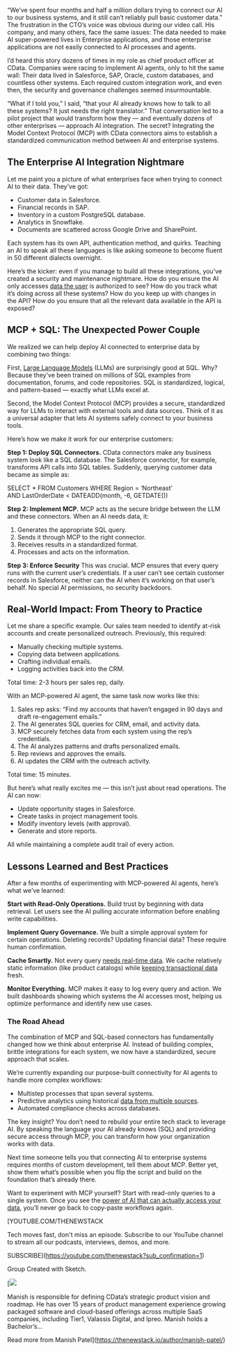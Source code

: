 “We’ve spent four months and half a million dollars trying to connect our AI to our business systems, and it still can’t reliably pull basic customer data.” The frustration in the CTO’s voice was obvious during our video call. His company, and many others, face the same issues: The data needed to make AI super-powered lives in Enterprise applications, and those enterprise applications are not easily connected to AI processes and agents.

I’d heard this story dozens of times in my role as chief product officer at CData. Companies were racing to implement AI agents, only to hit the same wall: Their data lived in Salesforce, SAP, Oracle, custom databases, and countless other systems. Each required custom integration work, and even then, the security and governance challenges seemed insurmountable.

“What if I told you,” I said, “that your AI already knows how to talk to all these systems? It just needs the right translator.” That conversation led to a pilot project that would transform how they — and eventually dozens of other enterprises — approach AI integration. The secret? Integrating the Model Context Protocol (MCP) with CData connectors aims to establish a standardized communication method between AI and enterprise systems.

## **The Enterprise AI Integration Nightmare**

Let me paint you a picture of what enterprises face when trying to connect AI to their data. They’ve got:

* Customer data in Salesforce.
* Financial records in SAP.
* Inventory in a custom PostgreSQL database.
* Analytics in Snowflake.
* Documents are scattered across Google Drive and SharePoint.

Each system has its own API, authentication method, and quirks. Teaching an AI to speak all these languages is like asking someone to become fluent in 50 different dialects overnight.

Here’s the kicker: even if you manage to build all these integrations, you’ve created a security and maintenance nightmare. How do you ensure the AI only accesses [data the user](https://thenewstack.io/rockset-users-stranded-by-openai-acquisition-now-what/) is authorized to see? How do you track what it’s doing across all these systems? How do you keep up with changes in the API? How do you ensure that all the relevant data available in the API is exposed?

## **MCP + SQL: The Unexpected Power Couple**

We realized we can help deploy AI connected to enterprise data by combining two things:

First, [Large Language Models](https://thenewstack.io/what-is-a-large-language-model/) (LLMs) are surprisingly good at SQL. Why? Because they’ve been trained on millions of SQL examples from documentation, forums, and code repositories. SQL is standardized, logical, and pattern-based — exactly what LLMs excel at.

Second, the Model Context Protocol (MCP) provides a secure, standardized way for LLMs to interact with external tools and data sources. Think of it as a universal adapter that lets AI systems safely connect to your business tools.

Here’s how we make it work for our enterprise customers:

**Step 1: Deploy SQL Connectors.** CData connectors make any business system look like a SQL database. The Salesforce connector, for example, transforms API calls into SQL tables. Suddenly, querying customer data became as simple as:

SELECT \* FROM Customers WHERE Region = ‘Northeast’  
AND LastOrderDate < DATEADD(month, -6, GETDATE())

**Step 2: Implement MCP.** MCP acts as the secure bridge between the LLM and these connectors. When an AI needs data, it:

1. Generates the appropriate SQL query.
2. Sends it through MCP to the right connector.
3. Receives results in a standardized format.
4. Processes and acts on the information.

**Step 3: Enforce Security** This was crucial. MCP ensures that every query runs with the current user’s credentials. If a user can’t see certain customer records in Salesforce, neither can the AI when it’s working on that user’s behalf. No special AI permissions, no security backdoors.

## **Real-World Impact: From Theory to Practice**

Let me share a specific example. Our sales team needed to identify at-risk accounts and create personalized outreach. Previously, this required:

* Manually checking multiple systems.
* Copying data between applications.
* Crafting individual emails.
* Logging activities back into the CRM.

Total time: 2-3 hours per sales rep, daily.

With an MCP-powered AI agent, the same task now works like this:

1. Sales rep asks: “Find my accounts that haven’t engaged in 90 days and draft re-engagement emails.”
2. The AI generates SQL queries for CRM, email, and activity data.
3. MCP securely fetches data from each system using the rep’s credentials.
4. The AI analyzes patterns and drafts personalized emails.
5. Rep reviews and approves the emails.
6. AI updates the CRM with the outreach activity.

Total time: 15 minutes.

But here’s what really excites me — this isn’t just about read operations. The AI can now:

* Update opportunity stages in Salesforce.
* Create tasks in project management tools.
* Modify inventory levels (with approval).
* Generate and store reports.

All while maintaining a complete audit trail of every action.

## **Lessons Learned and Best Practices**

After a few months of experimenting with MCP-powered AI agents, here’s what we’ve learned:

**Start with Read-Only Operations.** Build trust by beginning with data retrieval. Let users see the AI pulling accurate information before enabling write capabilities.

**Implement Query Governance.** We built a simple approval system for certain operations. Deleting records? Updating financial data? These require human confirmation.

**Cache Smartly.** Not every query [needs real-time data](https://thenewstack.io/what-are-time-series-databases-and-why-do-you-need-them/). We cache relatively static information (like product catalogs) while [keeping transactional data](https://thenewstack.io/agentic-ai-is-coming-but-can-your-data-infrastructure-keep-up/) fresh.

**Monitor Everything.** MCP makes it easy to log every query and action. We built dashboards showing which systems the AI accesses most, helping us optimize performance and identify new use cases.

### **The Road Ahead**

The combination of MCP and SQL-based connectors has fundamentally changed how we think about enterprise AI. Instead of building complex, brittle integrations for each system, we now have a standardized, secure approach that scales.

We’re currently expanding our purpose-built connectivity for AI agents to handle more complex workflows:

* Multistep processes that span several systems.
* Predictive analytics using historical [data from multiple sources](https://thenewstack.io/how-open-source-and-time-series-data-fit-together/).
* Automated compliance checks across databases.

The key insight? You don’t need to rebuild your entire tech stack to leverage AI. By speaking the language your AI already knows (SQL) and providing secure access through MCP, you can transform how your organization works with data.

Next time someone tells you that connecting AI to enterprise systems requires months of custom development, tell them about MCP. Better yet, show them what’s possible when you flip the script and build on the foundation that’s already there.

Want to experiment with MCP yourself? Start with read-only queries to a single system. Once you see the [power of AI that can actually access your data](https://thenewstack.io/how-ray-a-distributed-ai-framework-helps-power-chatgpt/), you’ll never go back to copy-paste workflows again.

[YOUTUBE.COM/THENEWSTACK

Tech moves fast, don't miss an episode. Subscribe to our YouTube
channel to stream all our podcasts, interviews, demos, and more.

SUBSCRIBE](https://youtube.com/thenewstack?sub_confirmation=1)

Group
Created with Sketch.

[![](https://cdn.thenewstack.io/media/2025/06/009a938b-manish.jpg)

Manish is responsible for defining CData’s strategic product vision and roadmap. He has over 15 years of product management experience growing packaged software and cloud-based offerings across multiple SaaS companies, including Tier1, Valassis Digital, and Ipreo. Manish holds a Bachelor’s...

Read more from Manish Patel](https://thenewstack.io/author/manish-patel/)